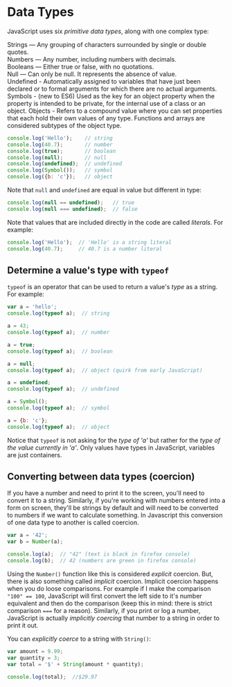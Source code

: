 # Data Types


JavaScript uses six *primitive data types*, along with one complex type:

Strings — Any grouping of characters surrounded by single or double quotes.  
Numbers — Any number, including numbers with decimals.  
Booleans — Either true or false, with no quotations.  
Null — Can only be null. It represents the absence of value.  
Undefined - Automatically assigned to variables that have just been declared or to formal arguments for which there are no actual arguments.
Symbols - (new to ES6) Used as the key for an object property when the property is intended to be private, for the internal use of a class or an object.
Objects - Refers to a compound value where you can set properties that each hold their own values of any type. Functions and arrays are considered subtypes of the object type.

```javascript
console.log('Hello');    // string
console.log(40.7);       // number
console.log(true);       // boolean
console.log(null);       // null
console.log(undefined);  // undefined
console.log(Symbol());   // symbol
console.log({b: 'c'});   // object
```

Note that `null` and `undefined` are equal in value but different in type:

```javascript
console.log(null == undefined);   // true
console.log(null === undefined);  // false
```

Note that values that are included directly in the code are called *literals*. For example:

```javascript
console.log('Hello');  // 'Hello' is a string literal
console.log(40.7);     // 40.7 is a number literal
```


## Determine a value's type with `typeof`

`typeof` is an operator that can be used to return a value's *type* as a string. For example:

```javascript
var a = 'hello';
console.log(typeof a);  // string

a = 43;
console.log(typeof a);  // number

a = true;
console.log(typeof a);  // boolean

a = null;
console.log(typeof a);  // object (quirk from early JavaScript)

a = undefined;
console.log(typeof a);  // undefined

a = Symbol();
console.log(typeof a);  // symbol

a = {b: 'c'};
console.log(typeof a);  // object
```

Notice that `typeof` is not asking for the *type of 'a'* but rather for the *type of the value currently in 'a'*. Only values have types in JavaScript, variables are just containers.


## Converting between data types (coercion)

If you have a number and need to print it to the screen, you'll need to convert it to a string. Similarly, if you're working with numbers entered into a form on screen, they'll be strings by default and will need to be converted to numbers if we want to calculate something. In Javascript this conversion of one data type to another is called coercion.

```javascript
var a = '42';
var b = Number(a);

console.log(a);  // "42" (text is black in firefox console)
console.log(b);  // 42 (numbers are green in firefox console)
```

Using the `Number()` function like this is considered *explicit* coercion. But, there is also something called *implicit* coercion. Implicit coercion happens when you do loose comparisons. For example if I make the comparison `"100" == 100`, JavaScript will first convert the left side to it's number equivalent and then do the comparison (keep this in mind: there is strict comparison `===` for a reason). Similarly, if you print or log a number, JavaScript is actually *implicitly coercing* that number to a string in order to print it out.

You can *explicitly coerce* to a string with `String()`:

```javascript
var amount = 9.99;
var quantity = 3;
var total = '$' + String(amount * quantity);

console.log(total);  //$29.97
```

